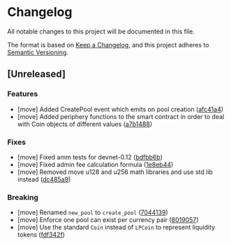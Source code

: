 # Changelog

All notable changes to this project will be documented in this file.

The format is based on [Keep a Changelog](https://keepachangelog.com/en/1.0.0/),
and this project adheres to [Semantic Versioning](https://semver.org/spec/v2.0.0.html).

## [Unreleased]

### Features

- [move] Added CreatePool event which emits on pool creation ([afc41a4](https://github.com/kunalabs-io/sui-smart-contracts/commit/afc41a48e63faad10516cfbc5d3596f85281bb57))
- [move] Added periphery functions to the smart contract in order to deal with Coin objects of different values ([a7b1488](https://github.com/kunalabs-io/sui-smart-contracts/commit/a7b14886f782e4aaee19b589a943784d31cc3923))

### Fixes

- [move] Fixed amm tests for devnet-0.12 ([bdfbb6b](https://github.com/kunalabs-io/sui-smart-contracts/commit/bdfbb6b3972c31c01aae28dc753404779c510a4a))
- [move] Fixed admin fee calculation formula ([1e8eb44](https://github.com/kunalabs-io/sui-smart-contracts/commit/1e8eb44ffd32e948d3f631d0e67b5097f565a32e))
- [move] Removed move u128 and u256 math libraries and use std lib instead ([dc485a9](https://github.com/kunalabs-io/sui-smart-contracts/commit/dc485a987f978b51204d5ef9af9a915af3f2daa9))

### Breaking

- [move] Renamed `new_pool` to `create_pool` ([7044139](https://github.com/kunalabs-io/sui-smart-contracts/commit/7044139e91387c4fea29a9c0c41a95823f7404b9))
- [move] Enforce one pool can exist per currency pair ([8019057](https://github.com/kunalabs-io/sui-smart-contracts/commit/80190572b9d683dfb4b6fe0964083b01f5e9a9a8))
- [move] Use the standard `Coin` instead of `LPCoin` to represent liquidity tokens ([fdf342f](https://github.com/kunalabs-io/sui-smart-contracts/commit/fdf342f05005c7448735318b7f76c760b4b25b81))
